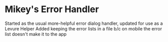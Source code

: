 # Mikey's Error Handler

Started as the usual more-helpful error dialog handler, updated for use as a Levure Helper
Added keeping the error lists in a file b/c on mobile the error list doesn't make it to the app